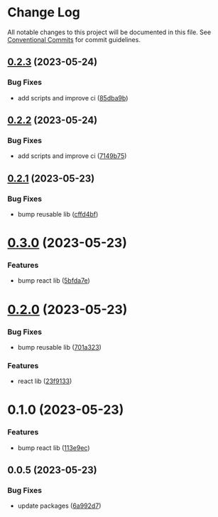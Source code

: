 # Change Log

All notable changes to this project will be documented in this file.
See [Conventional Commits](https://conventionalcommits.org) for commit guidelines.

## [0.2.3](https://github.com/SreenivasanNaarayanan/nx-monorepo/compare/@sreeni1312/my-react-lib@0.2.2...@sreeni1312/my-react-lib@0.2.3) (2023-05-24)


### Bug Fixes

* add scripts and improve ci ([85dba9b](https://github.com/SreenivasanNaarayanan/nx-monorepo/commit/85dba9b4ad8e1e648e8c75252550e09dda0a4408))





## [0.2.2](https://github.com/SreenivasanNaarayanan/nx-monorepo/compare/@sreeni1312/my-react-lib@0.2.1...@sreeni1312/my-react-lib@0.2.2) (2023-05-24)

### Bug Fixes

- add scripts and improve ci ([7149b75](https://github.com/SreenivasanNaarayanan/nx-monorepo/commit/7149b75cb3cce7c7b71ff308388f2db13f8e288f))

## [0.2.1](https://github.com/SreenivasanNaarayanan/nx-monorepo/compare/@sreeni1312/my-react-lib@0.3.0...@sreeni1312/my-react-lib@0.2.1) (2023-05-23)

### Bug Fixes

- bump reusable lib ([cffd4bf](https://github.com/SreenivasanNaarayanan/nx-monorepo/commit/cffd4bf644454a1b0e5500eda576451559de2e5e))

# [0.3.0](https://github.com/SreenivasanNaarayanan/nx-monorepo/compare/@sreeni1312/my-react-lib@0.2.0...@sreeni1312/my-react-lib@0.3.0) (2023-05-23)

### Features

- bump react lib ([5bfda7e](https://github.com/SreenivasanNaarayanan/nx-monorepo/commit/5bfda7e2d72b335720a053cbebb6bf2b40a39c14))

# [0.2.0](https://github.com/SreenivasanNaarayanan/nx-monorepo/compare/@sreeni1312/my-react-lib@0.1.0...@sreeni1312/my-react-lib@0.2.0) (2023-05-23)

### Bug Fixes

- bump reusable lib ([701a323](https://github.com/SreenivasanNaarayanan/nx-monorepo/commit/701a323734c7242d28fec590f492d899aae224f0))

### Features

- react lib ([23f9133](https://github.com/SreenivasanNaarayanan/nx-monorepo/commit/23f913336c916cfc835fd5dc5d8c76dbed2667a7))

# 0.1.0 (2023-05-23)

### Features

- bump react lib ([113e9ec](https://github.com/SreenivasanNaarayanan/nx-monorepo/commit/113e9ec9171bf783a9d85b536dadd58ff29901f3))

## 0.0.5 (2023-05-23)

### Bug Fixes

- update packages ([6a992d7](https://github.com/SreenivasanNaarayanan/nx-monorepo/commit/6a992d7e2a7958797f0d42c76d758b472dc44526))
